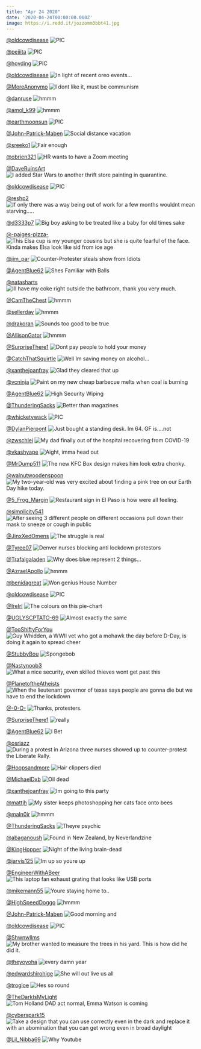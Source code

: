 ```yaml
---
title: "Apr 24 2020"
date: '2020-04-24T00:00:00.000Z'
image: https://i.redd.it/jozzomm3bbt41.jpg
---
```


<a href="https://www.reddit.com/r/nocontextpics/comments/g6h63y/pic/">@oldcowdisease</a>
<img class="post-img" src="https://i.redd.it/ldg13a6n9iu41.jpg" alt="PIC" title="PIC" />


<a href="https://www.reddit.com/r/nocontextpics/comments/g5smms/pic/">@pejiita</a>
<img class="post-img" src="https://i.redd.it/1ht36flj1au41.jpg" alt="PIC" title="PIC" />


<a href="https://www.reddit.com/r/nocontextpics/comments/g4c8d3/pic/">@hovding</a>
<img class="post-img" src="https://i.redd.it/8ju2yno1ett41.jpg" alt="PIC" title="PIC" />


<a href="https://www.reddit.com/r/funnysigns/comments/g4z576/in_light_of_recent_oreo_events/">@oldcowdisease</a>
<img class="post-img" src="https://i.redd.it/vnh5zy5av0u41.jpg" alt="In light of recent oreo events..." title="In light of recent oreo events..." />


<a href="https://www.reddit.com/r/memes/comments/g5djqo/i_dont_like_it_must_be_communism/">@MoreAnonymo</a>
<img class="post-img" src="https://i.redd.it/gg65bpswp5u41.jpg" alt="I dont like it, must be communism" title="I dont like it, must be communism" />


<a href="https://www.reddit.com/r/hmmm/comments/g5wxva/hmmm/">@danruse</a>
<img class="post-img" src="https://i.redd.it/al7zxu7kqbu41.jpg" alt="hmmm" title="hmmm" />


<a href="https://www.reddit.com/r/hmmm/comments/g6hyy1/hmmm/">@amol_k99</a>
<img class="post-img" src="https://i.imgur.com/y1z8463.jpg" alt="hmmm" title="hmmm" />


<a href="https://www.reddit.com/r/nocontextpics/comments/g3kfkr/pic/">@earthmoonsun</a>
<img class="post-img" src="https://i.redd.it/ww2t53mjijt41.jpg" alt="PIC" title="PIC" />


<a href="https://www.reddit.com/r/Funnypics/comments/g39lkf/social_distance_vacation/">@John-Patrick-Maben</a>
<img class="post-img" src="https://i.redd.it/jd3powcwrft41.jpg" alt="Social distance vacation" title="Social distance vacation" />


<a href="https://www.reddit.com/r/memes/comments/g6lxub/fair_enough/">@sreeko1</a>
<img class="post-img" src="https://i.redd.it/npcscwtdcku41.jpg" alt="Fair enough" title="Fair enough" />


<a href="https://www.reddit.com/r/AdviceAnimals/comments/g3v0ce/hr_wants_to_have_a_zoom_meeting/">@obrien321</a>
<img class="post-img" src="https://i.redd.it/2ck6a21x4nt41.jpg" alt="HR wants to have a Zoom meeting" title="HR wants to have a Zoom meeting" />


<a href="https://www.reddit.com/r/pics/comments/g62sym/i_added_star_wars_to_another_thrift_store/">@DaveRuinsArt</a>
<img class="post-img" src="https://i.redd.it/mubdz5woxdu41.jpg" alt="I added Star Wars to another thrift store painting in quarantine." title="I added Star Wars to another thrift store painting in quarantine." />


<a href="https://www.reddit.com/r/nocontextpics/comments/g3mfvs/pic/">@oldcowdisease</a>
<img class="post-img" src="https://i.redd.it/sea1p7izgkt41.jpg" alt="PIC" title="PIC" />


<a href="https://www.reddit.com/r/AdviceAnimals/comments/g5ov3f/if_only_there_was_a_way_being_out_of_work_for_a/">@reshp2</a>
<img class="post-img" src="https://i.imgur.com/378D22X.png" alt="If only there was a way being out of work for a few months wouldnt mean starving....." title="If only there was a way being out of work for a few months wouldnt mean starving....." />


<a href="https://www.reddit.com/r/Eyebleach/comments/g3txe8/big_boy_asking_to_be_treated_like_a_baby_for_old/">@d3333p7</a>
<img class="post-img" src="https://i.redd.it/scaqjlegtmt41.gif" alt="Big boy asking to be treated like a baby for old times sake" title="Big boy asking to be treated like a baby for old times sake" />


<a href="https://www.reddit.com/r/CrappyDesign/comments/g60eth/this_elsa_cup_is_my_younger_cousins_but_she_is/">@-paiges-pizza-</a>
<img class="post-img" src="https://i.redd.it/y37odsec7du41.jpg" alt="This Elsa cup is my younger cousins but she is quite fearful of the face. Kinda makes Elsa look like sid from ice age" title="This Elsa cup is my younger cousins but she is quite fearful of the face. Kinda makes Elsa look like sid from ice age" />


<a href="https://www.reddit.com/r/pics/comments/g5bc0a/counterprotester_steals_show_from_idiots/">@jim_par</a>
<img class="post-img" src="https://i.redd.it/h13z88o9r4u41.jpg" alt="Counter-Protester steals show from Idiots" title="Counter-Protester steals show from Idiots" />


<a href="https://www.reddit.com/r/Funnypics/comments/g45rkl/shes_familiar_with_balls/">@AgentBlue62</a>
<img class="post-img" src="https://i.redd.it/ob2v2mdy8rt41.jpg" alt="Shes Familiar with Balls" title="Shes Familiar with Balls" />


<a href="https://www.reddit.com/r/funnysigns/comments/g4asn3/ill_have_my_coke_right_outside_the_bathroom_thank/">@natasharts</a>
<img class="post-img" src="https://i.redd.it/cbq02uluzst41.jpg" alt="Ill have my coke right outside the bathroom, thank you very much." title="Ill have my coke right outside the bathroom, thank you very much." />


<a href="https://www.reddit.com/r/hmmm/comments/g43gyw/hmmm/">@CamTheChest</a>
<img class="post-img" src="https://i.redd.it/if1tl43q6qt41.jpg" alt="hmmm" title="hmmm" />


<a href="https://www.reddit.com/r/hmmm/comments/g2xpq9/hmmm/">@sellerday</a>
<img class="post-img" src="https://i.redd.it/vz7u31pp5ct41.jpg" alt="hmmm" title="hmmm" />


<a href="https://www.reddit.com/r/AdviceAnimals/comments/g4wxll/sounds_too_good_to_be_true/">@drakoran</a>
<img class="post-img" src="https://i.redd.it/9zcxgi3na0u41.jpg" alt="Sounds too good to be true" title="Sounds too good to be true" />


<a href="https://www.reddit.com/r/hmmm/comments/g3b00f/hmmm/">@AllisonGator</a>
<img class="post-img" src="https://i.redd.it/stcd241j5gt41.jpg" alt="hmmm" title="hmmm" />


<a href="https://www.reddit.com/r/AdviceAnimals/comments/g5d5t8/dont_pay_people_to_hold_your_money/">@SurpriseThere1</a>
<img class="post-img" src="https://i.redd.it/4v8riajik5u41.png" alt="Dont pay people to hold your money" title="Dont pay people to hold your money" />


<a href="https://www.reddit.com/r/memes/comments/g6iufw/well_im_saving_money_on_alcohol/">@CatchThatSquirtle</a>
<img class="post-img" src="https://i.redd.it/hdssy8hv0ju41.jpg" alt="Well Im saving money on alcohol..." title="Well Im saving money on alcohol..." />


<a href="https://www.reddit.com/r/funnysigns/comments/g57r7o/glad_they_cleared_that_up/">@xanthejoanfray</a>
<img class="post-img" src="https://i.redd.it/o0hd3zj2c3u41.jpg" alt="Glad they cleared that up" title="Glad they cleared that up" />


<a href="https://www.reddit.com/r/CrappyDesign/comments/g3m6iw/paint_on_my_new_cheap_barbecue_melts_when_coal_is/">@vcninja</a>
<img class="post-img" src="https://i.redd.it/g1552jjwckt41.jpg" alt="Paint on my new cheap barbecue melts when coal is burning" title="Paint on my new cheap barbecue melts when coal is burning" />


<a href="https://www.reddit.com/r/Funnypics/comments/g6l0dv/high_security_wiping/">@AgentBlue62</a>
<img class="post-img" src="https://i.redd.it/nb4b5ymmzju41.jpg" alt="High Security Wiping" title="High Security Wiping" />


<a href="https://www.reddit.com/r/memes/comments/g41qif/better_than_magazines/">@ThunderingSacks</a>
<img class="post-img" src="https://i.redd.it/rfusacghfpt41.jpg" alt="Better than magazines" title="Better than magazines" />


<a href="https://www.reddit.com/r/nocontextpics/comments/g4tqbl/pic/">@whicketywack</a>
<img class="post-img" src="https://i.imgur.com/yE9S9qy.jpg" alt="PIC" title="PIC" />


<a href="https://www.reddit.com/r/funny/comments/g3uqzi/just_bought_a_standing_desk_im_64_gf_isnot/">@DylanPierpont</a>
<img class="post-img" src="https://i.redd.it/uzd2yb0d2nt41.jpg" alt="Just bought a standing desk. Im 64. GF is....not" title="Just bought a standing desk. Im 64. GF is....not" />


<a href="https://www.reddit.com/r/pics/comments/g4b7ml/my_dad_finally_out_of_the_hospital_recovering/">@zwschlei</a>
<img class="post-img" src="https://i.redd.it/qexbgb5x3tt41.jpg" alt="My dad finally out of the hospital recovering from COVID-19" title="My dad finally out of the hospital recovering from COVID-19" />


<a href="https://www.reddit.com/r/Funnypics/comments/g3o9dp/aight_imma_head_out/">@vkashyape</a>
<img class="post-img" src="https://i.redd.it/gn1iz8ii5lt41.jpg" alt="Aight, imma head out" title="Aight, imma head out" />


<a href="https://www.reddit.com/r/CrappyDesign/comments/g5kd48/the_new_kfc_box_design_makes_him_look_extra_chonky/">@MrDump511</a>
<img class="post-img" src="https://i.redd.it/qtdjppsdp7u41.jpg" alt="The new KFC Box design makes him look extra chonky." title="The new KFC Box design makes him look extra chonky." />


<a href="https://www.reddit.com/r/Eyebleach/comments/g69inh/my_twoyearold_was_very_excited_about_finding_a/">@walnutwoodenspoon</a>
<img class="post-img" src="https://i.redd.it/y92v5hf6qfu41.jpg" alt="My two-year-old was very excited about finding a pink tree on our Earth Day hike today." title="My two-year-old was very excited about finding a pink tree on our Earth Day hike today." />


<a href="https://www.reddit.com/r/pics/comments/g4xi4z/restaurant_sign_in_el_paso_is_how_were_all_feeling/">@5_Frog_Margin</a>
<img class="post-img" src="https://i.redd.it/219yez7uf0u41.jpg" alt="Restaurant sign in El Paso is how were all feeling." title="Restaurant sign in El Paso is how were all feeling." />


<a href="https://www.reddit.com/r/AdviceAnimals/comments/g6a299/after_seeing_3_different_people_on_different/">@simplicity541</a>
<img class="post-img" src="https://i.imgur.com/DVQJgQQ.jpg" alt="After seeing 3 different people on different occasions pull down their mask to sneeze or cough in public" title="After seeing 3 different people on different occasions pull down their mask to sneeze or cough in public" />


<a href="https://www.reddit.com/r/memes/comments/g5i1va/the_struggle_is_real/">@JinxXedOmens</a>
<img class="post-img" src="https://i.redd.it/co6zklhe37u41.jpg" alt="The struggle is real" title="The struggle is real" />


<a href="https://www.reddit.com/r/pics/comments/g4k60s/denver_nurses_blocking_anti_lockdown_protestors/">@Tyree07</a>
<img class="post-img" src="https://i.redd.it/huy0ey0ervt41.jpg" alt="Denver nurses blocking anti lockdown protestors" title="Denver nurses blocking anti lockdown protestors" />


<a href="https://www.reddit.com/r/CrappyDesign/comments/g36r5o/why_does_blue_represent_2_things/">@Trafalgaladen</a>
<img class="post-img" src="https://i.redd.it/bzo4erju0ft41.jpg" alt="Why does blue represent 2 things..." title="Why does blue represent 2 things..." />


<a href="https://www.reddit.com/r/hmmm/comments/g4qfss/hmmm/">@AzraelApollo</a>
<img class="post-img" src="https://i.redd.it/0njp56qtayt41.jpg" alt="hmmm" title="hmmm" />


<a href="https://www.reddit.com/r/funnysigns/comments/g332cw/won_genius_house_number/">@benidagreat</a>
<img class="post-img" src="https://i.redd.it/mvk5hrr12et41.jpg" alt="Won genius House Number" title="Won genius House Number" />


<a href="https://www.reddit.com/r/nocontextpics/comments/g5cxqy/pic/">@oldcowdisease</a>
<img class="post-img" src="https://i.redd.it/qxp6vj25h5u41.jpg" alt="PIC" title="PIC" />


<a href="https://www.reddit.com/r/CrappyDesign/comments/g49fsz/the_colours_on_this_piechart/">@IreIrl</a>
<img class="post-img" src="https://i.redd.it/3v8c6blnlst41.png" alt="The colours on this pie-chart" title="The colours on this pie-chart" />


<a href="https://www.reddit.com/r/memes/comments/g2zd9f/almost_exactly_the_same/">@UGLYSCPTATO-69</a>
<img class="post-img" src="https://i.redd.it/ithhsn84uct41.jpg" alt="Almost exactly the same" title="Almost exactly the same" />


<a href="https://www.reddit.com/r/pics/comments/g333sq/guy_whidden_a_wwii_vet_who_got_a_mohawk_the_day/">@TooShiftyForYou</a>
<img class="post-img" src="https://i.imgur.com/6yeDELQ.png" alt="Guy Whidden, a WWII vet who got a mohawk the day before D-Day, is doing it again to spread cheer" title="Guy Whidden, a WWII vet who got a mohawk the day before D-Day, is doing it again to spread cheer" />


<a href="https://www.reddit.com/r/memes/comments/g49my0/spongebob/">@StubbyBou</a>
<img class="post-img" src="https://i.redd.it/uhsw3xfsnst41.jpg" alt="Spongebob" title="Spongebob" />


<a href="https://www.reddit.com/r/CrappyDesign/comments/g4vi3v/what_a_nice_security_even_skilled_thieves_wont/">@Nastynoob3</a>
<img class="post-img" src="https://i.redd.it/9qpe87zlxzt41.jpg" alt="What a nice security, even skilled thieves wont get past this" title="What a nice security, even skilled thieves wont get past this" />


<a href="https://www.reddit.com/r/AdviceAnimals/comments/g60swd/when_the_lieutenant_governor_of_texas_says_people/">@PlanetoftheAtheists</a>
<img class="post-img" src="https://i.redd.it/pcml5rxqbdu41.jpg" alt="When the lieutenant governor of texas says people are gonna die but we have to end the lockdown" title="When the lieutenant governor of texas says people are gonna die but we have to end the lockdown" />


<a href="https://www.reddit.com/r/AdviceAnimals/comments/g4nq0h/thanks_protesters/">@-0-O-</a>
<img class="post-img" src="https://i.redd.it/emxko0bd4xt41.png" alt="Thanks, protesters." title="Thanks, protesters." />


<a href="https://www.reddit.com/r/Eyebleach/comments/g6l7yd/really/">@SurpriseThere1</a>
<img class="post-img" src="https://i.redd.it/1jyszcrm2ku41.jpg" alt="really" title="really" />


<a href="https://www.reddit.com/r/funnysigns/comments/g65woa/i_bet/">@AgentBlue62</a>
<img class="post-img" src="https://i.redd.it/i3s3bynlreu41.jpg" alt="I Bet" title="I Bet" />


<a href="https://www.reddit.com/r/pics/comments/g5jh94/during_a_protest_in_arizona_three_nurses_showed/">@osriazz</a>
<img class="post-img" src="https://i.redd.it/okgpcf20h7u41.jpg" alt="During a protest in Arizona three nurses showed up to counter-protest the Liberate Rally." title="During a protest in Arizona three nurses showed up to counter-protest the Liberate Rally." />


<a href="https://www.reddit.com/r/Funnypics/comments/g5pxie/hair_clippers_died/">@Hoopsandmore</a>
<img class="post-img" src="https://i.redd.it/l6roekxn46u41.jpg" alt="Hair clippers died" title="Hair clippers died" />


<a href="https://www.reddit.com/r/Funnypics/comments/g5bcam/oil_dead/">@MichaelDxb</a>
<img class="post-img" src="https://i.redd.it/02rs6sser4u41.jpg" alt="Oil dead" title="Oil dead" />


<a href="https://www.reddit.com/r/funnysigns/comments/g5o8ch/im_going_to_this_party/">@xanthejoanfray</a>
<img class="post-img" src="https://i.redd.it/wy4x978ip8u41.jpg" alt="Im going to this party" title="Im going to this party" />


<a href="https://www.reddit.com/r/funny/comments/g3rnk0/my_sister_keeps_photoshopping_her_cats_face_onto/">@mattjh</a>
<img class="post-img" src="https://i.redd.it/76rqt8l66mt41.jpg" alt="My sister keeps photoshopping her cats face onto bees" title="My sister keeps photoshopping her cats face onto bees" />


<a href="https://www.reddit.com/r/hmmm/comments/g66f8x/hmmm/">@maln0ir</a>
<img class="post-img" src="https://i.redd.it/6vp5l08fweu41.jpg" alt="hmmm" title="hmmm" />


<a href="https://www.reddit.com/r/memes/comments/g2vkjd/theyre_psychic/">@ThunderingSacks</a>
<img class="post-img" src="https://i.redd.it/jozzomm3bbt41.jpg" alt="Theyre psychic" title="Theyre psychic" />


<a href="https://www.reddit.com/r/funnysigns/comments/g3tg39/found_in_new_zealand_by_neverlandzine/">@abaganoush</a>
<img class="post-img" src="https://i.redd.it/82clk0sqomt41.jpg" alt="Found in New Zealand, by Neverlandzine" title="Found in New Zealand, by Neverlandzine" />


<a href="https://www.reddit.com/r/pics/comments/g4q3az/night_of_the_living_braindead/">@KingHopper</a>
<img class="post-img" src="https://i.redd.it/kyj8xo255yt41.jpg" alt="Night of the living brain-dead" title="Night of the living brain-dead" />


<a href="https://www.reddit.com/r/Eyebleach/comments/g4zczu/im_up_so_youre_up/">@jarvis125</a>
<img class="post-img" src="https://i.redd.it/zt5vt64tx0u41.jpg" alt="Im up so youre up" title="Im up so youre up" />


<a href="https://www.reddit.com/r/CrappyDesign/comments/g6ikpa/this_laptop_fan_exhaust_grating_that_looks_like/">@EngineerWithABeer</a>
<img class="post-img" src="https://i.redd.it/u3e6u6xcwiu41.jpg" alt="This laptop fan exhaust grating that looks like USB ports" title="This laptop fan exhaust grating that looks like USB ports" />


<a href="https://www.reddit.com/r/Funnypics/comments/g60j0w/youre_staying_home_to/">@mikemann55</a>
<img class="post-img" src="https://i.redd.it/053huxmx8du41.jpg" alt="Youre staying home to.." title="Youre staying home to.." />


<a href="https://www.reddit.com/r/hmmm/comments/g5big8/hmmm/">@HighSpeedDoggo</a>
<img class="post-img" src="https://i.redd.it/ibgsc7s3u4u41.png" alt="hmmm" title="hmmm" />


<a href="https://www.reddit.com/r/Funnypics/comments/g4qhzd/good_morning_and/">@John-Patrick-Maben</a>
<img class="post-img" src="https://i.redd.it/b09fuz2tbyt41.jpg" alt="Good morning and" title="Good morning and" />


<a href="https://www.reddit.com/r/nocontextpics/comments/g32mgx/pic/">@oldcowdisease</a>
<img class="post-img" src="https://i.redd.it/j9vt7rpoxdt41.jpg" alt="PIC" title="PIC" />


<a href="https://www.reddit.com/r/funny/comments/g53eis/my_brother_wanted_to_measure_the_trees_in_his/">@Shwnwllms</a>
<img class="post-img" src="https://i.redd.it/2d2ycbruz1u41.jpg" alt="My brother wanted to measure the trees in his yard. This is how did he did it." title="My brother wanted to measure the trees in his yard. This is how did he did it." />


<a href="https://www.reddit.com/r/funny/comments/g3et4r/every_damn_year/">@theyoyoha</a>
<img class="post-img" src="https://i.redd.it/w7a7wmil9ht41.jpg" alt="every damn year" title="every damn year" />


<a href="https://www.reddit.com/r/funnysigns/comments/g3g3kv/she_will_out_live_us_all/">@edwardshirohige</a>
<img class="post-img" src="https://i.redd.it/rneytlbpsft41.jpg" alt="She will out live us all" title="She will out live us all" />


<a href="https://www.reddit.com/r/Eyebleach/comments/g4guyh/hes_so_round/">@trogloe</a>
<img class="post-img" src="https://imgur.com/QUvNRn1.png" alt="Hes so round" title="Hes so round" />


<a href="https://www.reddit.com/r/funny/comments/g5ysgw/tom_holland_dad_act_normal_emma_watson_is_coming/">@TheDarkIsMyLight</a>
<img class="post-img" src="https://i.redd.it/pvcvbuzokcu41.jpg" alt="Tom Holland DAD act normal, Emma Watson is coming" title="Tom Holland DAD act normal, Emma Watson is coming" />


<a href="https://www.reddit.com/r/CrappyDesign/comments/g5ud83/take_a_design_that_you_can_use_correctly_even_in/">@cyberspark15</a>
<img class="post-img" src="https://i.redd.it/h32xoijsnau41.jpg" alt="Take a design that you can use correctly even in the dark and replace it with an abomination that you can get wrong even in broad daylight" title="Take a design that you can use correctly even in the dark and replace it with an abomination that you can get wrong even in broad daylight" />


<a href="https://www.reddit.com/r/AdviceAnimals/comments/g47bli/why_youtube/">@Lil_Nibba69</a>
<img class="post-img" src="https://i.redd.it/34jyn55fwrt41.jpg" alt="Why Youtube" title="Why Youtube" />


